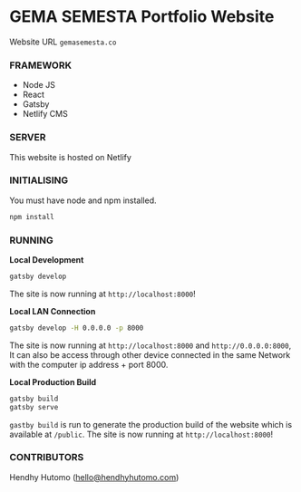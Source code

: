 # GEMA SEMESTA Portfolio Website

Website URL `gemasemesta.co`

### FRAMEWORK
- Node JS
- React
- Gatsby
- Netlify CMS

### SERVER
This website is hosted on Netlify

### INITIALISING

You must have node and npm installed.

```sh
npm install
```

### RUNNING

**Local Development**

```sh
gatsby develop
```

The site is now running at `http://localhost:8000`!


**Local LAN Connection**

```sh
gatsby develop -H 0.0.0.0 -p 8000
```

The site is now running at `http://localhost:8000` and `http://0.0.0.0:8000`,
It can also be access through other device connected in the same Network with the computer ip address + port 8000.

**Local Production Build**

```sh
gatsby build
gatsby serve
```

`gastby build` is run to generate the production build of the website which is available at `/public`.
The site is now running at `http://localhost:8000`!


### CONTRIBUTORS
Hendhy Hutomo (hello@hendhyhutomo.com)
